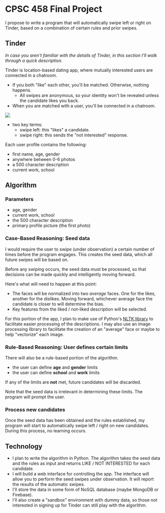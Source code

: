 # CPSC 458 Final Project

I propose to write a program that will automatically swipe left or right on Tinder, based on a combination of certain rules and prior swipes.

## Tinder

*In case you aren't familiar with the details of Tinder, in this section I'll walk through a quick description.*

Tinder is location-based dating app, where mutually interested users are connected in a chatroom. 

- If you both "like" each other, you'll be matched. Otherwise, nothing happens.
	- All swipes are anonymous, so your identity won't be revealed unless the candidate likes you back.
- When you are matched with a user, you'll be connected in a chatroom.

![](https://upload.wikimedia.org/wikipedia/en/3/3a/Tinder_screenshot.png)

- two key terms:
	- swipe left: this "likes" a candidate.
	- swipe right: this sends the "not interested" response.

Each user profile contains the following:

- first name, age, gender
- anywhere between 0-6 photos
- a 500 character description
- current work, school

## Algorithm

### Parameters

- age, gender
- current work, school
- the 500 character description
- primary profile picture (the first photo)

### Case-Based Reasoning: Seed data

I would require the user to swipe (under observation) a certain number of times before the program engages. This creates the seed data, which all future swipes will be based on.

Before any swiping occurs, the seed data must be processed, so that decisions can be made quickly and intelligently moving forward. 

Here's what will need to happen at this point:

- The faces will be normalized into two *average* faces. One for the likes, another for the dislikes. Moving forward, whichever average face the candidate is closer to will determine the bias.
- Key features from the liked / not-liked description will be selected.

For this portion of the app, I plan to make use of Python's [NLTK library](http://www.nltk.org/) to facilitate easier processing of the descriptions. I may also use an image processing library to facilitate the creation of an "average" face or maybe to help "vectorize" each image.

### Rule-Based Reasoning: User defines certain limits

There will also be a rule-based portion of the algorithm. 

- the user can define **age** and **gender** limits
- the user can define **school** and **work** limits

If any of the limits are **not** met, future candidates will be discarded.

Note that the seed data is irrelevant in determining these limits. The program will prompt the user.

### Process new candidates

Once the seed data has been obtained and the rules established, my program will start to automatically swipe left / right on new candidates. During this process, no learning occurs.

## Technology

- I plan to write the algorithm in Python. The algorithm takes the seed data and the rules as input and returns LIKE / NOT INTERESTED for each candidate.
- I will build a web interface for controlling the app. The interface will allow you to perform the seed swipes under observation. It will report the results of the automatic swipes.
- I'll store the data in some form of NoSQL database (maybe MongoDB or Firebase).
- I'll also create a "sandbox" environment with dummy data, so those not interested in signing up for Tinder can still play with the algorithm.
